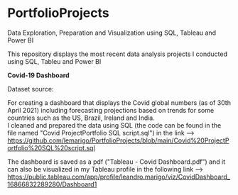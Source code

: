 # PortfolioProjects  
Data Exploration, Preparation and Visualization using SQL, Tableau and Power BI  

This repository displays the most recent data analysis projects I conducted using SQL, Tableu and Power BI  

**Covid-19 Dashboard**  

Dataset source:

For creating a dashboard that displays the Covid global numbers (as of 30th April 2021) including forecasting projections based on trends for some countries such as the US, Brazil, Ireland and India.  
I cleaned and prepared the data using SQL (the code can be found in the file named "Covid ProjectPortfolio SQL script.sql") in the link --> https://github.com/lemarigo/PortfolioProjects/blob/main/Covid%20ProjectPortfolio%20SQL%20script.sql  

The dashboard is saved as a pdf ("Tableau - Covid Dashboard.pdf") and it can also be visualized in my Tableau profile in the following link --> https://public.tableau.com/app/profile/leandro.marigo/viz/CovidDashboard_16866832289280/Dashboard1  

